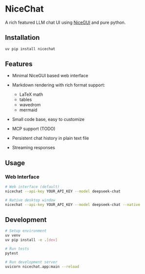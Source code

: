 # NiceChat

A rich featured LLM chat UI using [NiceGUI](https://nicegui.io/) and pure python.

## Installation

```bash
uv pip install nicechat
```

## Features

- Minimal NiceGUI based web interface
- Markdown rendering with rich format support:
  - LaTeX math
  - tables
  - wavedrom
  - mermaid

- Small code base, easy to customize
- MCP support (TODO)
- Persistent chat history in plain text file
- Streaming responses

## Usage

### Web Interface
```bash
# Web interface (default)
nicechat --api-key YOUR_API_KEY --model deepseek-chat

# Native desktop window
nicechat --api-key YOUR_API_KEY --model deepseek-chat --native
```

## Development

```bash
# Setup environment
uv venv
uv pip install -e .[dev]

# Run tests
pytest

# Run development server
uvicorn nicechat.app:main --reload
```
